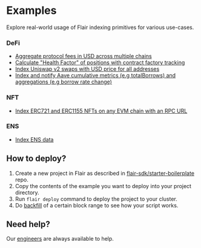 # Examples

Explore real-world usage of Flair indexing primitives for various use-cases.

### DeFi

* [Aggregate protocol fees in USD across multiple chains](./aggregate-protocol-fees-in-usd/README.md)
* [Calculate "Health Factor" of positions with contract factory tracking](./health-factor-with-factory-tracking/README.md)
* [Index Uniswap v2 swaps with USD price for all addresses](./uniswap-v2-events-from-all-contracts-with-usd-price/README.md)
* [Index and notify Aave cumulative metrics (e.g totalBorrows) and aggregations (e.g borrow rate change)](./aave-position-borrow-rate-notification/README.md)

### NFT

* [Index ERC721 and ERC1155 NFTs on any EVM chain with an RPC URL](./erc721-and-erc1155-nft-indexing/README.md)

### ENS

* [Index ENS data](./ens-indexing/README.md)

## How to deploy?

1. Create a new project in Flair as described in [flair-sdk/starter-boilerplate](https://github.com/flair-sdk/starter-boilerplate) repo.
2. Copy the contents of the example you want to deploy into your project directory.
3. Run `flair deploy` command to deploy the project to your cluster.
4. Do [backfill](https://docs.flair.dev/reference/cli-commands#flair-backfill) of a certain block range to see how your script works.

## Need help?

Our [engineers](https://docs.flair.dev/talk-to-an-engineer) are always available to help.
